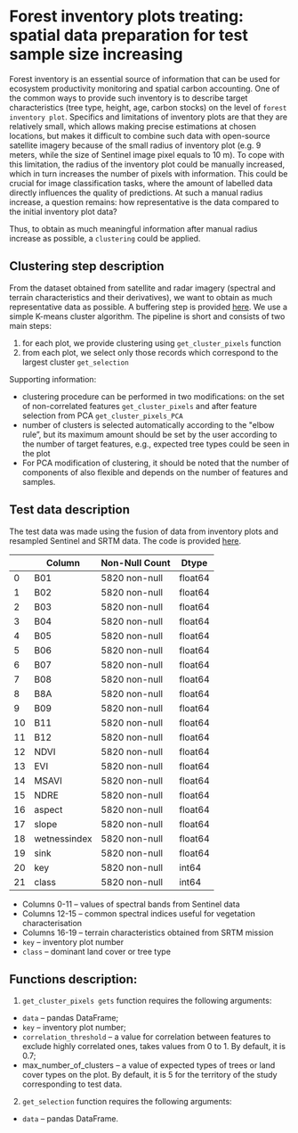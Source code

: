 # Forest inventory plots treating: spatial data preparation for test sample size increasing


Forest inventory is an essential source of information that can be used for ecosystem productivity monitoring and spatial carbon accounting. One of the common ways to provide such inventory is to describe target characteristics (tree type, height, age, carbon stocks) on the level of ``forest inventory plot``. Specifics and limitations of inventory plots are that they are relatively small, which allows making precise estimations at chosen locations, but makes it difficult to combine such data with open-source satellite imagery because of the small radius of inventory plot (e.g. 9 meters, while the size of Sentinel image pixel equals to 10 m).
To cope with this limitation, the radius of the inventory plot could be manually increased, which in turn increases the number of pixels with information. This could be crucial for image classification tasks, where the amount of labelled data directly influences the quality of predictions. At such a manual radius increase, a question remains: how representative is the data compared to the initial inventory plot data?

Thus, to obtain as much meaningful information after manual radius increase as possible, a ``clustering`` could be applied. 

## Clustering step description

From the dataset obtained from satellite and radar imagery (spectral and terrain characteristics and their derivatives), we want to obtain as much representative data as possible. A buffering step is provided [here](https://github.com/mishagrol/ForestMapping). We use a simple K-means cluster algorithm. The pipeline is short and consists of two main steps:
1. for each plot, we provide clustering using ``get_cluster_pixels`` function
2. from each plot, we select only those records which correspond to the largest cluster ``get_selection``

Supporting information:
* clustering procedure can be performed in two modifications: on the set of non-correlated features ``get_cluster_pixels`` and after feature selection from PCA  ``get_cluster_pixels_PCA``
* number of clusters is selected automatically according to the "elbow rule”, but its maximum amount should be set by the user according to the number of target features, e.g., expected tree types could be seen in the plot
* For PCA modification of clustering, it should be noted that the number of components of also flexible and depends on the number of features and samples.
  
## Test data description
The test data was made using the fusion of data from inventory plots and resampled Sentinel and SRTM data. The code is provided [here](https://github.com/mishagrol/ForestMapping).

|      |Column     |  Non-Null Count |Dtype | 
|--- | ------       | --------------    | -----  |
| 0   |B01            | 5820 non-null   |float64|
| 1   |B02           |5820 non-null   |float64|
| 2   |B03           |5820 non-null   |float64|
| 3   |B04           |5820 non-null   |float64|
| 4   |B05           |5820 non-null   |float64|
| 5   |B06           |5820 non-null   |float64|
| 6   |B07           |5820 non-null   |float64|
| 7   |B08           |5820 non-null   |float64|
| 8   |B8A           |5820 non-null   |float64|
| 9   |B09           |5820 non-null   |float64|
| 10  |B11           |5820 non-null   |float64|
| 11  |B12           |5820 non-null   |float64|
| 12  |NDVI         |5820 non-null   |float64|
| 13  |EVI           |5820 non-null   |float64|
| 14  |MSAVI      |   5820 non-null   |float64|
| 15  |NDRE        |  5820 non-null   |float64|
| 16  |aspect       | 5820 non-null   |float64|
| 17  |slope         |5820 non-null   |float64|
| 18  |wetnessindex|  5820 non-null   |float64|
| 19  |sink          |5820 non-null   |float64|
| 20  |key           |5820 non-null   |int64  |
| 21  |class         |5820 non-null   |int64  |

* Columns 0-11 – values of spectral bands from Sentinel data
* Columns 12-15 – common spectral indices useful for vegetation characterisation
* Columns 16-19 – terrain characteristics obtained from SRTM mission
* ``key`` – inventory plot number
* ``class`` – dominant land cover or tree type

## Functions description:

1. ``get_cluster_pixels gets`` function requires the following arguments:   
* ``data`` – pandas DataFrame;
*  ``key`` – inventory plot number; 
*  ``correlation_threshold`` – a value for correlation between features to exclude highly correlated ones, takes values from 0 to 1. By default, it is 0.7;
*  max_number_of_clusters – a value of expected types of trees or land cover types on the plot. By default, it is 5 for the territory of the study corresponding to test data.

2. ``get_selection`` function requires the following arguments:  
* ``data`` – pandas DataFrame.

